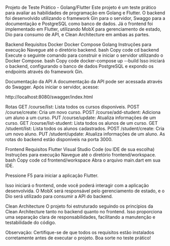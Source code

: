 Projeto de Teste Prático - Golang/Flutter
Este projeto é um teste prático para avaliar as habilidades de programação em Golang e Flutter. O backend foi desenvolvido utilizando o framework Gin para o servidor, Swaggo para a documentação e PostgreSQL como banco de dados. Já o frontend foi implementado em Flutter, utilizando MobX para gerenciamento de estado, Dio para consumo de API, e Clean Architecture em ambas as partes.

Backend
Requisitos
Docker
Docker Compose
Golang
Instruções para execução
Navegue até o diretório backend.
bash
Copy code
cd backend
Execute o seguinte comando para construir e iniciar o servidor utilizando o Docker Compose.
bash
Copy code
docker-compose up --build
Isso iniciará o backend, configurando o banco de dados PostgreSQL e expondo os endpoints através do framework Gin.

Documentação da API
A documentação da API pode ser acessada através do Swagger. Após iniciar o servidor, acesse:

http://localhost:8080/swagger/index.html

Rotas
GET /course/list: Lista todos os cursos disponíveis.
POST /course/create: Cria um novo curso.
POST /course/add-student: Adiciona um aluno a um curso.
PUT /course/update: Atualiza informações de um curso.
GET /course/list-student: Lista todos os alunos de um curso.
GET /student/list: Lista todos os alunos cadastrados.
POST /student/create: Cria um novo aluno.
PUT /student/update: Atualiza informações de um aluno.
As rotas do backend estão disponíveis na porta 3000.

Frontend
Requisitos
Flutter
Visual Studio Code (ou IDE de sua escolha)
Instruções para execução
Navegue até o diretório frontend/workspace.
bash
Copy code
cd frontend/workspace
Abra o arquivo main.dart em sua IDE.

Pressione F5 para iniciar a aplicação Flutter.

Isso iniciará o frontend, onde você poderá interagir com a aplicação desenvolvida. O MobX será responsável pelo gerenciamento de estado, e o Dio será utilizado para consumir a API do backend.

Clean Architecture
O projeto foi estruturado seguindo os princípios da Clean Architecture tanto no backend quanto no frontend. Isso proporciona uma separação clara de responsabilidades, facilitando a manutenção e testabilidade do código.

Observação: Certifique-se de que todos os requisitos estão instalados corretamente antes de executar o projeto. Boa sorte no teste prático!